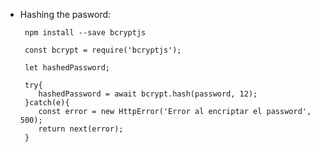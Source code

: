 - Hashing the pasword:
 
       npm install --save bcryptjs

       const bcrypt = require('bcryptjs');
   
       let hashedPassword;

       try{
          hashedPassword = await bcrypt.hash(password, 12);
       }catch(e){
          const error = new HttpError('Error al encriptar el password', 500);
          return next(error);
       }

